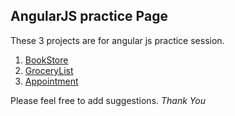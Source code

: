 ## AngularJS practice Page

These 3 projects are for angular js practice session.

1. [BookStore](angularTest/BookStore)
2. [GroceryList](angularTest/GroceryList)
3. [Appointment](angularTest/appointment)

Please feel free to add suggestions.
_Thank You_
